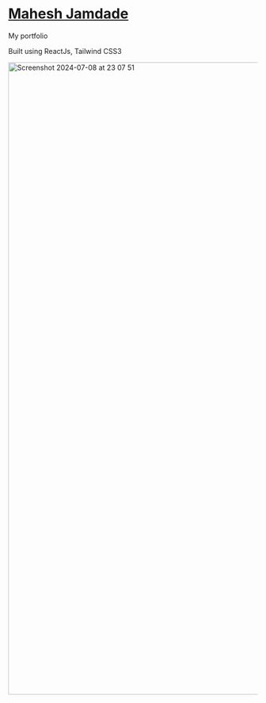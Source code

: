# [Mahesh Jamdade](https://maheshjamdade.com)
My portfolio

Built using ReactJs, Tailwind CSS3

<img width="1275" alt="Screenshot 2024-07-08 at 23 07 51" src="https://github.com/maheshmnj/portfolio/assets/31410839/c4d5c359-1c40-47d0-b6df-5a6040b4bcac">
